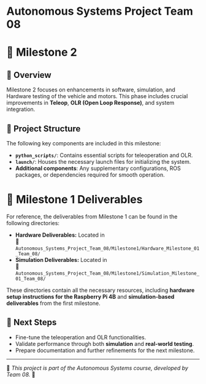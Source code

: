 # Autonomous Systems Project Team 08

# 🚀 Milestone 2

## 📌 Overview
Milestone 2 focuses on enhancements in software, simulation, and Hardware testing of the vehicle and motors. This phase includes crucial improvements in **Teleop**, **OLR (Open Loop Response)**, and system integration.

## 📁 Project Structure
The following key components are included in this milestone:

- **`python_scripts/`**: Contains essential scripts for teleoperation and OLR.
- **`launch/`**: Houses the necessary launch files for initializing the system.
- **Additional components**: Any supplementary configurations, ROS packages, or dependencies required for smooth operation.

# 📜 Milestone 1 Deliverables
For reference, the deliverables from Milestone 1 can be found in the following directories:

- **Hardware Deliverables:** Located in  
  📂 `Autonomous_Systems_Project_Team_08/Milestone1/Hardware_Milestone_01_Team_08/`
- **Simulation Deliverables:** Located in  
  📂 `Autonomous_Systems_Project_Team_08/Milestone1/Simulation_Milestone_01_Team_08/`

These directories contain all the necessary resources, including **hardware setup instructions for the Raspberry Pi 4B** and **simulation-based deliverables** from the first milestone.

## 📌 Next Steps
- Fine-tune the teleoperation and OLR functionalities.
- Validate performance through both **simulation** and **real-world testing**.
- Prepare documentation and further refinements for the next milestone.

---
📌 *This project is part of the Autonomous Systems course, developed by Team 08.* 🚀

